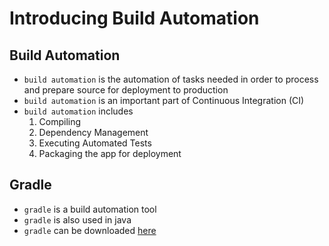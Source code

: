 # Introducing Build Automation

## Build Automation

- `build automation` is the automation of tasks needed in order to process and prepare source for deployment to production
- `build automation` is an important part of Continuous Integration (CI)
- `build automation` includes
    1. Compiling
    2. Dependency Management
    3. Executing Automated Tests
    4. Packaging the app for deployment


## Gradle
- `gradle` is a build automation tool
- `gradle` is also used in java
- `gradle` can be downloaded [here](https://gradle.org/)

